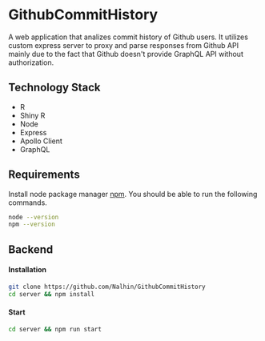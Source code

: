 # GithubCommitHistory

A web application that analizes commit history of Github users. It utilizes custom express server to proxy and parse responses from Github API mainly due to the fact that Github doesn't provide GraphQL API without authorization.


## Technology Stack

* R
* Shiny R
* Node
* Express
* Apollo Client
* GraphQL

## Requirements

Install node package manager [npm](https://www.npmjs.com/).
You should be able to run the following commands.

```bash
node --version
npm --version
```

## Backend 

#### Installation

```bash
git clone https://github.com/Nalhin/GithubCommitHistory
cd server && npm install
```

####  Start

```bash
cd server && npm run start
```
